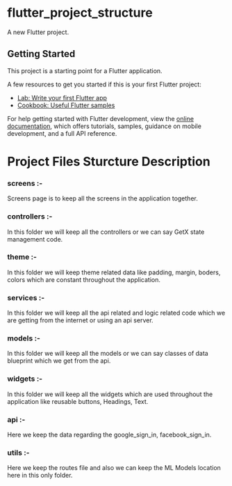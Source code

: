 # flutter_project_structure

A new Flutter project.

## Getting Started

This project is a starting point for a Flutter application.

A few resources to get you started if this is your first Flutter project:

- [Lab: Write your first Flutter app](https://docs.flutter.dev/get-started/codelab)
- [Cookbook: Useful Flutter samples](https://docs.flutter.dev/cookbook)

For help getting started with Flutter development, view the
[online documentation](https://docs.flutter.dev/), which offers tutorials,
samples, guidance on mobile development, and a full API reference.

# Project Files Sturcture Description

### screens :-
Screens page is to keep all the screens in the application together.
### controllers :-
In this folder we will keep all the controllers or we can say GetX state management code.
### theme :-
In this folder we will keep theme related data like padding, margin, boders, colors which are constant throughout the application.
### services :-
In this folder we will keep all the api related and logic related code which we are getting from the internet or using an api server.
### models :-
In this folder we will keep all the models or we can say classes of data blueprint which we get from the api.
### widgets :-
In this folder we will keep all the widgets which are used throughout the application like reusable buttons, Headings, Text.
### api :-
Here we keep the data regarding the google_sign_in, facebook_sign_in.
### utils :-
Here we keep the routes file and also we can keep the ML Models location here in this only folder.




